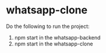 # whatsapp-clone
Do the following to run the project:
1. npm start in the whatsapp-backend
2. npm start in the whatsapp-clone 
